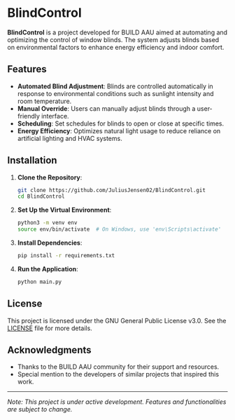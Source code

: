 # BlindControl

**BlindControl** is a project developed for BUILD AAU aimed at automating and optimizing the control of window blinds. The system adjusts blinds based on environmental factors to enhance energy efficiency and indoor comfort.

## Features

- **Automated Blind Adjustment**: Blinds are controlled automatically in response to environmental conditions such as sunlight intensity and room temperature.
- **Manual Override**: Users can manually adjust blinds through a user-friendly interface.
- **Scheduling**: Set schedules for blinds to open or close at specific times.
- **Energy Efficiency**: Optimizes natural light usage to reduce reliance on artificial lighting and HVAC systems.

## Installation

1. **Clone the Repository**:
   ```bash
   git clone https://github.com/JuliusJensen02/BlindControl.git
   cd BlindControl
   ```

2. **Set Up the Virtual Environment**:
   ```bash
   python3 -m venv env
   source env/bin/activate  # On Windows, use 'env\Scripts\activate'
   ```

3. **Install Dependencies**:
   ```bash
   pip install -r requirements.txt
   ```
4. **Run the Application**:
   ```bash
   python main.py
   ```


## License

This project is licensed under the GNU General Public License v3.0. See the [LICENSE](LICENSE) file for more details.

## Acknowledgments

- Thanks to the BUILD AAU community for their support and resources.
- Special mention to the developers of similar projects that inspired this work.

---

*Note: This project is under active development. Features and functionalities are subject to change.*

